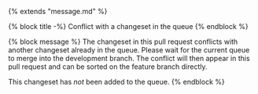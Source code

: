 {% extends "message.md" %}

{% block title -%}
Conflict with a changeset in the queue
{% endblock %}

{% block message %}
The changeset in this pull request conflicts with another changeset
already in the queue. Please wait for the current queue to merge into
the development branch. The conflict will then appear in this pull
request and can be sorted on the feature branch directly.

This changeset has *not* been added to the queue. {% endblock %}
